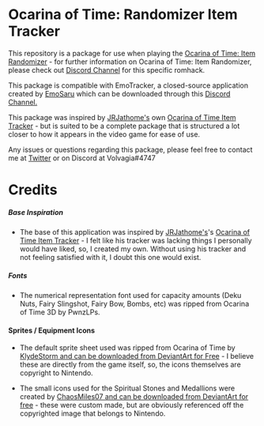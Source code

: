 # Ocarina of Time: Randomizer Item Tracker

This repository is a package for use when playing the [Ocarina of Time: Item Randomizer](https://github.com/AmazingAmpharos/OoT-Randomizer) - for further information on Ocarina of Time: Item Randomizer, please check out [Discord Channel](https://goo.gl/61RxPP) for this specific romhack.

This package is compatible with EmoTracker, a closed-source application created by [EmoSaru](https://github.com/emosaru) which can be downloaded through this [Discord Channel.](https://goo.gl/XG844K)

This package was inspired by [JRJathome's](https://github.com/JRJathome) own [Ocarina of Time Item Tracker](https://github.com/JRJathome/OoTRandoItemTracker) - but is suited to be a complete package that is structured a lot closer to how it appears in the video game for ease of use. 

Any issues or questions regarding this package, please feel free to contact me at [Twitter](https://twitter.com/volvagia224) or on Discord at Volvagia#4747

# Credits

##### Base Inspiration

* The base of this application was inspired by [JRJathome's](https://github.com/JRJathome)'s [Ocarina of Time Item Tracker](https://github.com/JRJathome/OoTRandoItemTracker) - I felt like his tracker was lacking things I personally would have liked, so, I created my own. Without using his tracker and not feeling satisfied with it, I doubt this one would exist.

##### Fonts

* The numerical representation font used for capacity amounts (Deku Nuts, Fairy Slingshot, Fairy Bow, Bombs, etc) was ripped from Ocarina of Time 3D by PwnzLPs.

#### Sprites / Equipment Icons

* The default sprite sheet used was ripped from Ocarina of Time by [KlydeStorm and can be downloaded from DeviantArt for Free](https://klydestorm.deviantart.com/art/Ocarina-of-Time-Icon-Pack-180384354) - I believe these are directly from the game itself, so, the icons themselves are copyright to Nintendo.

* The small icons used for the Spiritual Stones and Medallions were created by [ChaosMiles07 and can be downloaded from DeviantArt for free](https://chaosmiles07.deviantart.com/art/Ocarina-of-Thyme-tribute-546094518) - these were custom made, but are obviously referenced off the copyrighted image that belongs to Nintendo.